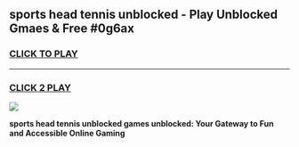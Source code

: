 
## sports head tennis unblocked - Play Unblocked Gmaes & Free #0g6ax
<h3>
<a href="https://news.freeplayer.one?title=sports_head_tennis_unblocked&ref=24F">CLICK TO PLAY</a></h3>
<hr>

<h3>
<a href="https://news.freeplayer.one?title=sports_head_tennis_unblocked&ref=24F">CLICK 2 PLAY</a>
  
</h3>

<a href="https://news.freeplayer.one?title=sports_head_tennis_unblocked&ref=24F/"><img src="https://clearcache.store/games.png"></a>


**sports head tennis unblocked games unblocked: Your Gateway to Fun and Accessible Online Gaming**
